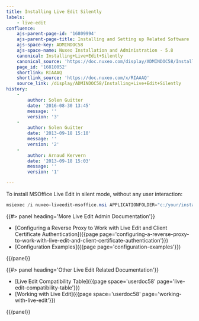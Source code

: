 ```yaml
---
title: Installing Live Edit Silently
labels:
    - live-edit
confluence:
    ajs-parent-page-id: '16809994'
    ajs-parent-page-title: Installing and Setting up Related Software
    ajs-space-key: ADMINDOC58
    ajs-space-name: Nuxeo Installation and Administration - 5.8
    canonical: Installing+Live+Edit+Silently
    canonical_source: 'https://doc.nuxeo.com/display/ADMINDOC58/Installing+Live+Edit+Silently'
    page_id: '16810052'
    shortlink: RIAAAQ
    shortlink_source: 'https://doc.nuxeo.com/x/RIAAAQ'
    source_link: /display/ADMINDOC58/Installing+Live+Edit+Silently
history:
    - 
        author: Solen Guitter
        date: '2016-08-30 13:45'
        message: ''
        version: '3'
    - 
        author: Solen Guitter
        date: '2013-09-18 15:10'
        message: ''
        version: '2'
    - 
        author: Arnaud Kervern
        date: '2013-09-18 15:03'
        message: ''
        version: '1'

---
```

To install MSOffice Live Edit in silent mode, without any user interaction:

```powershell
msiexec /i nuxeo-liveedit-msoffice.msi APPLICATIONFOLDER="c:/your/install/path" /qn
```

<div class="row" data-equalizer data-equalize-on="medium"><div class="column medium-6">{{#> panel heading='More Live Edit Admin Documentation'}}

*   [Configuring a Reverse Proxy to Work with Live Edit and Client Certificate Authentication]({{page page='configuring-a-reverse-proxy-to-work-with-live-edit-and-client-certificate-authentication'}})
*   [Configuration Examples]({{page page='configuration-examples'}})

{{/panel}}</div><div class="column medium-6">{{#> panel heading='Other Live Edit Related Documentation'}}

*   [Live Edit Compatibility Table]({{page space='userdoc58' page='live-edit-compatibility-table'}})
*   [Working with Live Edit]({{page space='userdoc58' page='working-with-live-edit'}})

{{/panel}}</div></div>